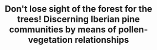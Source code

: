 ---
layout: default
title: "Don't lose sight of the forest for the trees! Discerning Iberian pine communities by means of pollen‐vegetation relationships"
authors: "José Antonio López-Sáez, J. Julio Camarero, Daniel Abel-Schaad, Reyes Luelmo-Lautenschlaeger, Sebastián Pérez-Díaz, Francisca Alba-Sánchez, and José S. Carrión" 
header:
    teaser: assets/img/papers/2020_rpp_iberian_pines.jpg
journal: Review of Palaeobotany and Palynology
volume: 281
pages: 104285 
excerpt: A set of 30 modern pollen samples collected in pine communities of the Gúdar Range (southeastern Iberian System) has been investigated to determine the relationships between pollen percentages and vegetation composition along a ~1000melevation transect. Pollen representationwas estimated by comparing the presence of plant taxa from a recent vegetation surveywith pollen spectra. Classification and ordination ofmodern pollen samples indicated the existence of eight vegetation units, which can be assigned to the six studied pine forest communities. Lowland forests are clearly discriminated fromhigh-altitude ones. These analyses also allowseparating Pinus nigra and P. pinaster communities according to their tree cover, and even those of P. sylvestris according to the bioclimatic belt they inhabit. We show that it is possible to obtain distinct pollen markers for Mediterranean pine forest communities. These results will also improve the reconstruction of pine forests fromfossil pollen diagrams, as far asmodern pollen rain studies are carried out in specific regions, an approach which can be extrapolated to other plant formations regardless the involved territory.
---